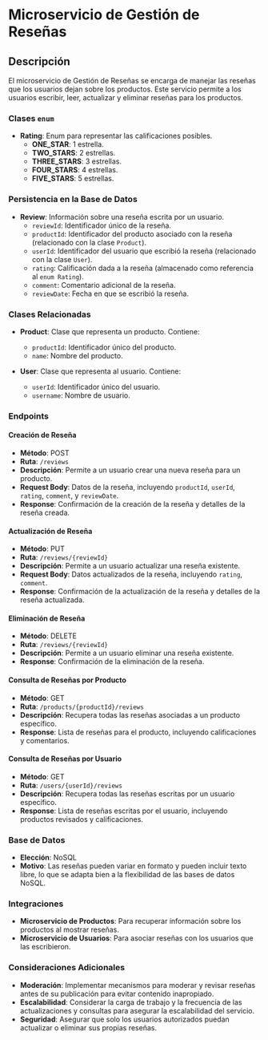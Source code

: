 # Microservicio de Gestión de Reseñas

## Descripción
El microservicio de Gestión de Reseñas se encarga de manejar las reseñas que los usuarios dejan sobre los productos. Este servicio permite a los usuarios escribir, leer, actualizar y eliminar reseñas para los productos. 

### Clases `enum`
- **Rating**: Enum para representar las calificaciones posibles.
  - **ONE_STAR**: 1 estrella.
  - **TWO_STARS**: 2 estrellas.
  - **THREE_STARS**: 3 estrellas.
  - **FOUR_STARS**: 4 estrellas.
  - **FIVE_STARS**: 5 estrellas.

### Persistencia en la Base de Datos
- **Review**: Información sobre una reseña escrita por un usuario.
  - `reviewId`: Identificador único de la reseña.
  - `productId`: Identificador del producto asociado con la reseña (relacionado con la clase `Product`).
  - `userId`: Identificador del usuario que escribió la reseña (relacionado con la clase `User`).
  - `rating`: Calificación dada a la reseña (almacenado como referencia al `enum Rating`).
  - `comment`: Comentario adicional de la reseña.
  - `reviewDate`: Fecha en que se escribió la reseña.

### Clases Relacionadas
- **Product**: Clase que representa un producto. Contiene:
  - `productId`: Identificador único del producto.
  - `name`: Nombre del producto.
  
- **User**: Clase que representa al usuario. Contiene:
  - `userId`: Identificador único del usuario.
  - `username`: Nombre de usuario.

### Endpoints

#### Creación de Reseña
- **Método**: POST
- **Ruta**: `/reviews`
- **Descripción**: Permite a un usuario crear una nueva reseña para un producto.
- **Request Body**: Datos de la reseña, incluyendo `productId`, `userId`, `rating`, `comment`, y `reviewDate`.
- **Response**: Confirmación de la creación de la reseña y detalles de la reseña creada.

#### Actualización de Reseña
- **Método**: PUT
- **Ruta**: `/reviews/{reviewId}`
- **Descripción**: Permite a un usuario actualizar una reseña existente.
- **Request Body**: Datos actualizados de la reseña, incluyendo `rating`, `comment`.
- **Response**: Confirmación de la actualización de la reseña y detalles de la reseña actualizada.

#### Eliminación de Reseña
- **Método**: DELETE
- **Ruta**: `/reviews/{reviewId}`
- **Descripción**: Permite a un usuario eliminar una reseña existente.
- **Response**: Confirmación de la eliminación de la reseña.

#### Consulta de Reseñas por Producto
- **Método**: GET
- **Ruta**: `/products/{productId}/reviews`
- **Descripción**: Recupera todas las reseñas asociadas a un producto específico.
- **Response**: Lista de reseñas para el producto, incluyendo calificaciones y comentarios.

#### Consulta de Reseñas por Usuario
- **Método**: GET
- **Ruta**: `/users/{userId}/reviews`
- **Descripción**: Recupera todas las reseñas escritas por un usuario específico.
- **Response**: Lista de reseñas escritas por el usuario, incluyendo productos revisados y calificaciones.

### Base de Datos
- **Elección**: NoSQL
- **Motivo**: Las reseñas pueden variar en formato y pueden incluir texto libre, lo que se adapta bien a la flexibilidad de las bases de datos NoSQL.

### Integraciones
- **Microservicio de Productos**: Para recuperar información sobre los productos al mostrar reseñas.
- **Microservicio de Usuarios**: Para asociar reseñas con los usuarios que las escribieron.

### Consideraciones Adicionales
- **Moderación**: Implementar mecanismos para moderar y revisar reseñas antes de su publicación para evitar contenido inapropiado.
- **Escalabilidad**: Considerar la carga de trabajo y la frecuencia de las actualizaciones y consultas para asegurar la escalabilidad del servicio.
- **Seguridad**: Asegurar que solo los usuarios autorizados puedan actualizar o eliminar sus propias reseñas.

